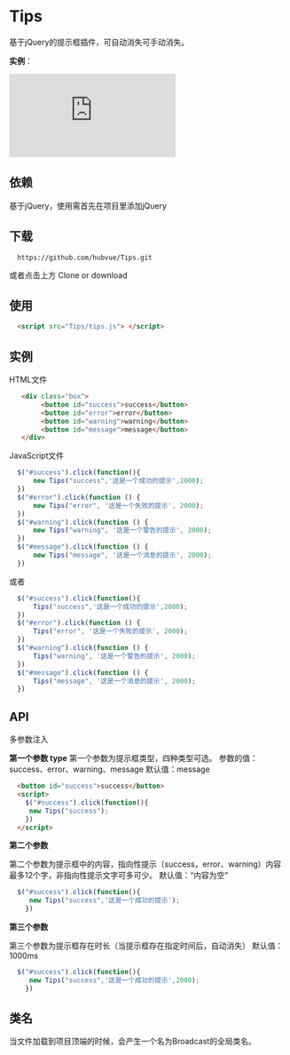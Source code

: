 # Tips
基于jQuery的提示框插件，可自动消失可手动消失。

**实例**：

![Dome演示](http://www.ctomorrow.top/Tips/demo/index.html)

## 依赖
基于jQuery，使用需首先在项目里添加jQuery
## 下载
```git
  https://github.com/hubvue/Tips.git
```
或者点击上方 Clone or download
## 使用
```HTML
  <script src="Tips/tips.js"> </script>
```
## 实例
HTML文件
```HTML
   <div class="box">
        <button id="success">success</button>
        <button id="error">error</button>
        <button id="warning">warning</button>
        <button id="message">message</button>
   </div>
```
JavaScript文件
```javascript
  $("#success").click(function(){
      new Tips("success",'这是一个成功的提示',2000);
  })
  $("#error").click(function () {
      new Tips("error", '这是一个失败的提示', 2000);
  })
  $("#warning").click(function () {
      new Tips("warning", '这是一个警告的提示', 2000);
  })
  $("#message").click(function () {
      new Tips("message", '这是一个消息的提示', 2000);
  })
```
或者
```javascript
  $("#success").click(function(){
      Tips("success",'这是一个成功的提示',2000);
  })
  $("#error").click(function () {
      Tips("error", '这是一个失败的提示', 2000);
  })
  $("#warning").click(function () {
      Tips("warning", '这是一个警告的提示', 2000);
  })
  $("#message").click(function () {
      Tips("message", '这是一个消息的提示', 2000);
  })
```
## API
  多参数注入
  
**第一个参数 type**
第一个参数为提示框类型，四种类型可选。
参数的值：success、error、warning、message
默认值：message
```HTML
  <button id="success">success</button>
  <script>
    $("#success").click(function(){
     new Tips("success");
    })
  </script>
```

**第二个参数**

第二个参数为提示框中的内容，指向性提示（success，error、warning）内容最多12个字，非指向性提示文字可多可少。
默认值：“内容为空”
```javascript
  $("#success").click(function(){
     new Tips("success",'这是一个成功的提示');
    })
```  
**第三个参数**

第三个参数为提示框存在时长（当提示框存在指定时间后，自动消失）
默认值：1000ms
```javascript
  $("#success").click(function(){
     new Tips("success",'这是一个成功的提示',2000);
    })
```
     
## 类名
  当文件加载到项目顶端的时候，会产生一个名为Broadcast的全局类名。





